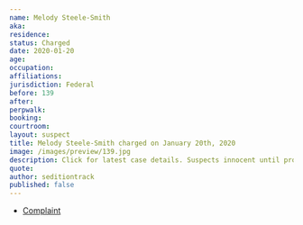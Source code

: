 ```yaml
---
name: Melody Steele-Smith
aka:
residence:
status: Charged
date: 2020-01-20
age:
occupation:
affiliations:
jurisdiction: Federal
before: 139
after:
perpwalk:
booking:
courtroom:
layout: suspect
title: Melody Steele-Smith charged on January 20th, 2020
image: /images/preview/139.jpg
description: Click for latest case details. Suspects innocent until proven guilty.
quote:
author: seditiontrack
published: false
---
```


- [Complaint](https://www.justice.gov/file/1360206/download)
